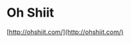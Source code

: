<!--
id: 60829280
link: http://tumblr.atmos.org/post/60829280/oh-shiit
slug: oh-shiit
date: Thu Nov 20 2008 23:48:02 GMT-0800 (PST)
publish: 2008-11-020
tags: 
title: Oh Shiit
-->


Oh Shiit
========

[http://ohshiit.com/](http://ohshiit.com/)

